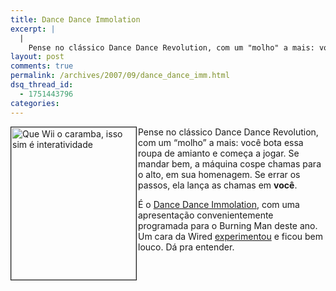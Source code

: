 ```yaml
---
title: Dance Dance Immolation
excerpt: |
  |
    Pense no clássico Dance Dance Revolution, com um "molho" a mais: você bota essa roupa de amianto e começa a jogar. Se mandar bem, a máquina cospe chamas para o alto, em sua homenagem. Se errar os passos, ela lança...
layout: post
comments: true
permalink: /archives/2007/09/dance_dance_imm.html
dsq_thread_id:
  - 1751443796
categories:
---
```

<img title="Que Wii o caramba, isso sim é interatividade" src="//chester.me/archives/img/ddi.jpg" width="200" height="244" align="left" style="margin-right:2px" border="1" />Pense no clássico Dance Dance Revolution, com um &#8220;molho&#8221; a mais: você bota essa roupa de amianto e começa a jogar. Se mandar bem, a máquina cospe chamas para o alto, em sua homenagem. Se errar os passos, ela lança as chamas em **você**.

É o [Dance Dance Immolation][1], com uma apresentação convenientemente programada para o Burning Man deste ano. Um cara da Wired [experimentou][2] e ficou bem louco. Dá pra entender.

 [1]: http://www.interpretivearson.com/ddi/
 [2]: http://www.wired.com/wired/archive/14.11/posts.html?pg=2
